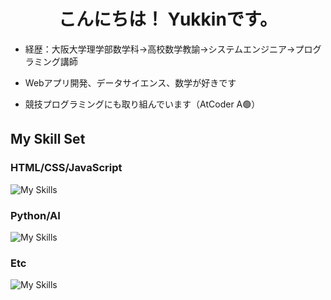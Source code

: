 <h1 align="center">
  こんにちは！ Yukkinです。 
</h1>

- 経歴：大阪大学理学部数学科→高校数学教諭→システムエンジニア→プログラミング講師

- Webアプリ開発、データサイエンス、数学が好きです

- 競技プログラミングにも取り組んでいます（AtCoder A🟢）

## My Skill Set  
### HTML/CSS/JavaScript
![My Skills](https://go-skill-icons.vercel.app/api/icons?i=html,css,javascript,typescript,nodejs,react,googleappsscript,&theme=dark&titles=true)
### Python/AI
![My Skills](https://go-skill-icons.vercel.app/api/icons?i=python,django,flask,streamlit,scikitlearn,pytorch,&theme=dark&titles=true)
### Etc
![My Skills](https://go-skill-icons.vercel.app/api/icons?i=git,linux,mysql,aws,googleanalytics,looker,wordpress,latex&theme=dark&titles=true)
